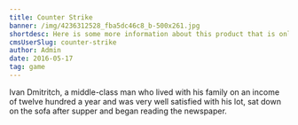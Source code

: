 ```yaml
---
title: Counter Strike
banner: /img/4236312528_fba5dc46c8_b-500x261.jpg
shortdesc: Here is some more information about this product that is only revealed once clicked on.
cmsUserSlug: counter-strike
author: Admin
date: 2016-05-17
tag: game
---
```


Ivan Dmitritch, a middle-class man who lived with his family on an income of twelve hundred a year and was very well satisfied with his lot, sat down on the sofa after supper and began reading the newspaper.